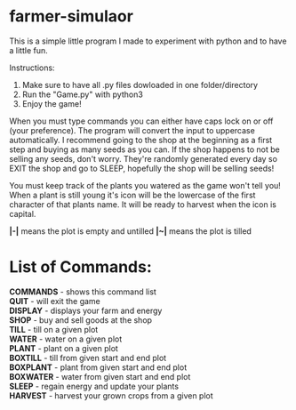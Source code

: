 # farmer-simulaor
This is a simple little program I made to experiment with python and to have a little fun.

Instructions:
1) Make sure to have all .py files dowloaded in one folder/directory
2) Run the "Game.py" with python3
3) Enjoy the game!

When you must type commands you can either have caps lock on or off (your preference). The program will convert the input to uppercase automatically. I recommend going to the shop at the beginning as a first step and buying as many seeds as you can. If the shop happens to not be selling any seeds, don't worry. They're randomly generated every day so EXIT the shop and go to SLEEP, hopefully the shop will be selling seeds!

You must keep track of the plants you watered as the game won't tell you! When a plant is still young it's icon will be the lowercase of the first character of that plants name. It will be ready to harvest when the icon is capital. 
 
 **|-|** means the plot is empty and untilled 
 **|~|** means the plot is tilled 
 

# List of Commands:
 
 **COMMANDS** - shows this command list  
 **QUIT**     - will exit the game                           
 **DISPLAY**  - displays your farm and energy                
 **SHOP**     - buy and sell goods at the shop               
 **TILL**     - till on a given plot                         
 **WATER**    - water on a given plot                        
 **PLANT**    - plant on a given plot                        
 **BOXTILL**  - till from given start and end plot           
 **BOXPLANT** - plant from given start and end plot          
 **BOXWATER** - water from given start and end plot          
 **SLEEP**    - regain energy and update your plants         
 **HARVEST**  - harvest your grown crops from a given plot   

